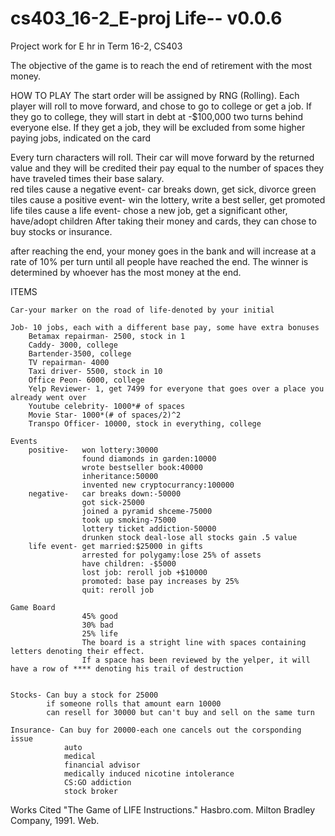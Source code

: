 # cs403_16-2_E-proj Life-- v0.0.6
Project work for E hr in Term 16-2, CS403 

The objective of the game is to reach the end of retirement with the most money.

HOW TO PLAY
The start order will be assigned by RNG (Rolling). Each player will roll to move forward, and chose to go to college or get a job. 
	If they go to college, they will start in debt at -$100,000 two turns behind everyone else.
	If they get a job, they will be excluded from some higher paying jobs, indicated on the card  

Every turn characters will roll.  Their car will move forward by the returned value and they will be credited their pay equal to the number of spaces they have traveled times their base salary.  
	red tiles cause a negative event- car breaks down, get sick, divorce 
	green tiles cause a positive event- win the lottery, write a best seller, get promoted
	life tiles cause a life event- chose a new job, get a significant other, have/adopt children
After taking their money and cards, they can chose to buy stocks or insurance.

after reaching the end, your money goes in the bank and will increase at a rate of 10% per turn until all people have reached the end.  The winner is determined by whoever has the most money at the end.

ITEMS

	Car-your marker on the road of life-denoted by your initial
	
	Job- 10 jobs, each with a different base pay, some have extra bonuses
		Betamax repairman- 2500, stock in 1
		Caddy- 3000, college
		Bartender-3500, college
		TV repairman- 4000
		Taxi driver- 5500, stock in 10
		Office Peon- 6000, college
		Yelp Reviewer- 1, get 7499 for everyone that goes over a place you already went over
		Youtube celebrity- 1000*# of spaces 
		Movie Star- 1000*(# of spaces/2)^2
		Transpo Officer- 10000, stock in everything, college

	Events
		positive-	won lottery:30000
					found diamonds in garden:10000
					wrote bestseller book:40000
					inheritance:50000
					invented new cryptocurrancy:100000
		negative- 	car breaks down:-50000
					got sick-25000
					joined a pyramid shceme-75000
					took up smoking-75000
					lottery ticket addiction-50000
					drunken stock deal-lose all stocks gain .5 value
		life event- get married:$25000 in gifts
					arrested for polygamy:lose 25% of assets
					have children: -$5000
					lost job: reroll job +$10000 
					promoted: base pay increases by 25%
					quit: reroll job

	Game Board 
					45% good
					30% bad
					25% life
					The board is a stright line with spaces containing letters denoting their effect.
					If a space has been reviewed by the yelper, it will have a row of **** denoting his trail of destruction


	Stocks- Can buy a stock for 25000
			if someone rolls that amount earn 10000
			can resell for 30000 but can't buy and sell on the same turn

	Insurance- Can buy for 20000-each one cancels out the corsponding issue  
				auto
				medical
				financial advisor
				medically induced nicotine intolerance 
				CS:GO addiction
				stock broker

Works Cited
"The Game of LIFE Instructions." Hasbro.com. Milton Bradley Company, 1991. Web. 